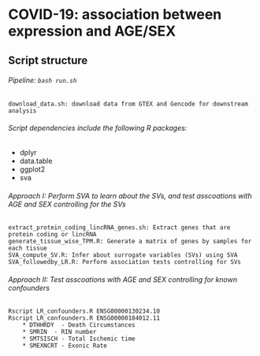# COVID-19: association between expression and AGE/SEX 

## Script structure
###### Pipeline: `bash run.sh` <br/>
	download_data.sh: download data from GTEX and Gencode for downstream analysis


###### Script dependencies include the following R packages:<br/>
* dplyr
* data.table
* ggplot2
* sva
	
###### Approach I: Perform SVA to learn about the SVs, and test asscoations with AGE and SEX controlling for the SVs <br/>

	extract_protein_coding_lincRNA_genes.sh: Extract genes that are protein coding or lincRNA
	generate_tissue_wise_TPM.R: Generate a matrix of genes by samples for each tissue
	SVA_compute_SV.R: Infer about surrogate variables (SVs) using SVA
	SVA_followedby_LR.R: Perform association tests controlling for SVs


###### Approach II: Test asscoations with AGE and SEX controlling for known confounders <br/>
	Rscript LR_confounders.R ENSG00000130234.10
	Rscript LR_confounders.R ENSG00000184012.11
		* DTHHRDY  - Death Circumstances
		* SMRIN  - RIN number
		* SMTSISCH - Total Ischemic time
		* SMEXNCRT - Exonic Rate
